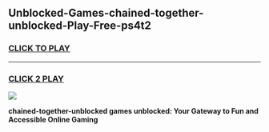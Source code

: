 
## Unblocked-Games-chained-together-unblocked-Play-Free-ps4t2
<h3>
<a href="https://premium76.site?title=chained-together-unblocked&ref=20M">CLICK TO PLAY</a></h3>
<hr>

<h3>
<a href="https://premium76.site?title=chained-together-unblocked&ref=20M">CLICK 2 PLAY</a>
  
</h3>

<a href="https://premium76.site?title=chained-together-unblocked&ref=19M"><img src="https://clearcache.store/games.png"></a>


**chained-together-unblocked games unblocked: Your Gateway to Fun and Accessible Online Gaming**
